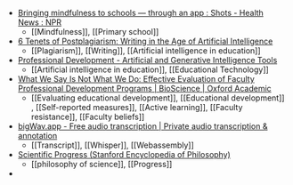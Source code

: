 - [Bringing mindfulness to schools — through an app : Shots - Health News : NPR](https://www.npr.org/sections/health-shots/2024/01/26/1227056527/to-help-these-school-kids-deal-with-trauma-mindfulness-lessons-over-the-loudspea)
	- [[Mindfulness]], [[Primary school]]
- [6 Tenets of Postplagiarism: Writing in the Age of Artificial Intelligence](https://drsaraheaton.wordpress.com/2023/02/25/6-tenets-of-postplagiarism-writing-in-the-age-of-artificial-intelligence/)
	- [[Plagiarism]], [[Writing]], [[Artificial intelligence in education]]
- [Professional Development - Artificial and Generative Intelligence Tools](https://sites.google.com/cccc.edu/professional-development/learning-experiences-and-tools/artificial-and-generative-intelligence/artificial-and-generative-intelligence-tools?authuser=0)
	- [[Artificial intelligence in education]], [[Educational Technology]]
- [What We Say Is Not What We Do: Effective Evaluation of Faculty Professional Development Programs | BioScience | Oxford Academic](https://academic.oup.com/bioscience/article/61/7/550/266257)
	- [[Evaluating educational development]], [[Educational development]] , [[Self-reported measures]], [[Active learning]], [[Faculty resistance]], [[Faculty beliefs]]
- [bigWav.app - Free audio transcription | Private audio transcription & annotation](https://bigwav.app/)
	- [[Transcript]], [[Whisper]], [[Webassembly]]
- [Scientific Progress (Stanford Encyclopedia of Philosophy)](https://plato.stanford.edu/entries/scientific-progress/)
	- [[philosophy of science]], [[Progress]]
-